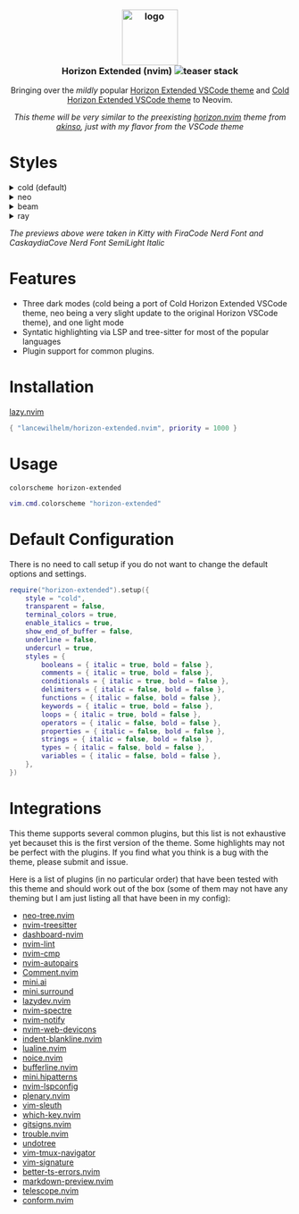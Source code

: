 <h3 align="center">
<img src="./imgs/logo.svg" width="100" alt="logo"/></br>
Horizon Extended (nvim)
<img src="./imgs/teaser.png" alt="teaser stack"/>
</h3>

<p align="center">
Bringing over the <i>mildly</i> popular <a href="https://github.com/lancewilhelm/horizon-extended">Horizon Extended VSCode theme</a> and <a href="https://marketplace.visualstudio.com/items?itemName=icpantsir.cold-horizon-extended">Cold Horizon Extended VSCode theme</a> to Neovim.
</p>

<p align="center">
    <i>This theme will be very similar to the preexisting <a href="https://github.com/akinsho/horizon.nvim?tab=readme-ov-file">horizon.nvim</a> theme from <a href="https://github.com/akinsho">akinso</a>, just with my flavor from the VSCode theme</i>
</p>

# Styles

<details>
    <summary>cold (default)</summary>
<img src="./imgs/neo.png"/>
</details>
<details>
    <summary>neo</summary>
<img src="./imgs/neo.png"/>
</details>
<details>
    <summary>beam</summary>
<img src="./imgs/beam.png"/>
</details>
<details>
    <summary>ray</summary>
<img src="./imgs/ray.png"/>
</details>

*The previews above were taken in Kitty with FiraCode Nerd Font and CaskaydiaCove Nerd Font SemiLight Italic*
# Features

- Three dark modes (cold being a port of Cold Horizon Extended VSCode theme, neo being a very slight update to the original Horizon VSCode theme), and one light mode
- Syntatic highlighting via LSP and tree-sitter for most of the popular languages
- Plugin support for common plugins.

# Installation

[lazy.nvim](https://github.com/folke/lazy.nvim)
```lua
{ "lancewilhelm/horizon-extended.nvim", priority = 1000 }
```

# Usage

```vim
colorscheme horizon-extended
```

```lua
vim.cmd.colorscheme "horizon-extended"
```

# Default Configuration

There is no need to call setup if you do not want to change the default options and settings.

```lua
require("horizon-extended").setup({
	style = "cold",
	transparent = false,
	terminal_colors = true,
	enable_italics = true,
	show_end_of_buffer = false,
	underline = false,
	undercurl = true,
	styles = {
		booleans = { italic = true, bold = false },
		comments = { italic = true, bold = false },
		conditionals = { italic = true, bold = false },
		delimiters = { italic = false, bold = false },
		functions = { italic = false, bold = false },
		keywords = { italic = true, bold = false },
		loops = { italic = true, bold = false },
		operators = { italic = false, bold = false },
		properties = { italic = false, bold = false },
		strings = { italic = false, bold = false },
		types = { italic = false, bold = false },
		variables = { italic = false, bold = false },
	},
})
```

# Integrations

This theme supports several common plugins, but this list is not exhaustive yet becauset this is the first version of the theme. Some highlights may not be perfect with the plugins. If you find what you think is a bug with the theme, please submit and issue.

Here is a list of plugins (in no particular order) that have been tested with this theme and should work out of the box (some of them may not have any theming but I am just listing all that have been in my config):

- [neo-tree.nvim](https://github.com/nvim-neo-tree/neo-tree.nvim)
- [nvim-treesitter](https://github.com/nvim-treesitter/nvim-treesitter) 
- [dashboard-nvim](https://github.com/nvimdev/dashboard-nvim)
- [nvim-lint](https://github.com/mfussenegger/nvim-lint)
- [nvim-cmp](https://github.com/hrsh7th/nvim-cmp)
- [nvim-autopairs](https://github.com/windwp/nvim-autopairs)
- [Comment.nvim](https://github.com/numToStr/Comment.nvim)
- [mini.ai](https://github.com/echasnovski/mini.ai)
- [mini.surround](https://github.com/echasnovski/mini.surround)
- [lazydev.nvim](https://github.com/folke/lazydev.nvim)
- [nvim-spectre](https://github.com/nvim-pack/nvim-spectre)
- [nvim-notify](https://github.com/rcarriga/nvim-notify)
- [nvim-web-devicons](https://github.com/nvim-tree/nvim-web-devicons)
- [indent-blankline.nvim](https://github.com/lukas-reineke/indent-blankline.nvim)
- [lualine.nvim](https://github.com/nvim-lualine/lualine.nvim)
- [noice.nvim](https://github.com/folke/noice.nvim)
- [bufferline.nvim](https://github.com/akinsho/bufferline.nvim)
- [mini.hipatterns](https://github.com/echasnovski/mini.hipatterns)
- [nvim-lspconfig](https://github.com/neovim/nvim-lspconfig)
- [plenary.nvim](https://github.com/nvim-lua/plenary.nvim)
- [vim-sleuth](https://github.com/tpope/vim-sleuth)
- [which-key.nvim](https://github.com/folke/which-key.nvim)
- [gitsigns.nvim](https://github.com/lewis6991/gitsigns.nvim)
- [trouble.nvim](https://github.com/folke/trouble.nvim)
- [undotree](https://github.com/mbbill/undotree)
- [vim-tmux-navigator](https://github.com/christoomey/vim-tmux-navigator)
- [vim-signature](https://github.com/kshenoy/vim-signature)
- [better-ts-errors.nvim](https://github.com/OlegGulevskyy/better-ts-errors.nvim)
- [markdown-preview.nvim](https://github.com/iamcco/markdown-preview.nvim)
- [telescope.nvim](https://github.com/nvim-telescope/telescope.nvim)
- [conform.nvim](https://github.com/stevearc/conform.nvim)